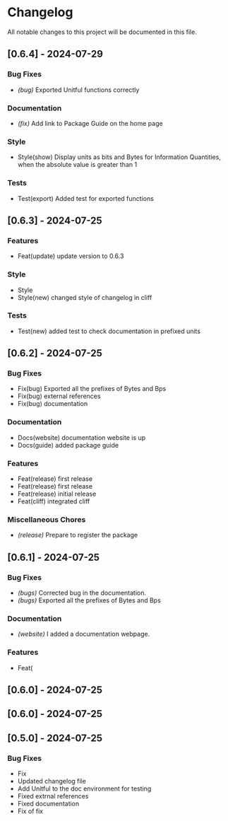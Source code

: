 # Changelog

All notable changes to this project will be documented in this file.

## [0.6.4] - 2024-07-29

### Bug Fixes

- *(bug)* Exported Unitful functions correctly

### Documentation

- *(fix)* Add link to Package Guide on the home page

### Style

- Style(show) Display units as  bits and Bytes for Information Quantities, when the absolute value is greater than 1

### Tests

- Test(export) Added test for exported functions

## [0.6.3] - 2024-07-25

### Features

- Feat(update) update version to 0.6.3

### Style

- Style
- Style(new) changed style of changelog in cliff

### Tests

- Test(new) added test to check documentation in prefixed units

## [0.6.2] - 2024-07-25

### Bug Fixes

- Fix(bug) Exported all the prefixes of Bytes and Bps
- Fix(bug) external references
- Fix(bug) documentation

### Documentation

- Docs(website) documentation website is up
- Docs(guide) added package guide

### Features

- Feat(release) first release
- Feat(release) first release
- Feat(release) initial release
- Feat(cliff) integrated cliff

### Miscellaneous Chores

- *(release)* Prepare to register the package

## [0.6.1] - 2024-07-25

### Bug Fixes

- *(bugs)* Corrected bug in the documentation.
- *(bugs)* Exported all the prefixes of Bytes and Bps

### Documentation

- *(website)* I added a documentation webpage.

### Features

- Feat(

## [0.6.0] - 2024-07-25

## [0.6.0] - 2024-07-25

## [0.5.0] - 2024-07-25

### Bug Fixes

- Fix
- Updated changelog file
- Add Unitful to the doc environment for testing
- Fixed extrnal references
- Fixed documentation
- Fix of fix

<!-- generated by git-cliff -->
